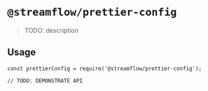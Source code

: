 # `@streamflow/prettier-config`

> TODO: description

## Usage

```
const prettierConfig = require('@streamflow/prettier-config');

// TODO: DEMONSTRATE API
```
